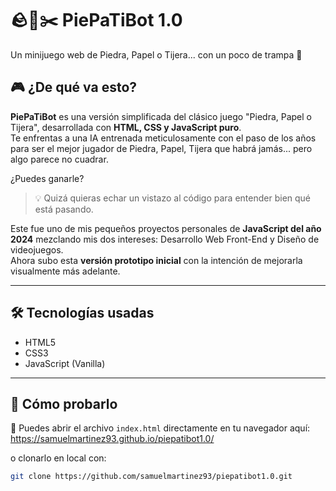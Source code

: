 # 🪨📄✂️ PiePaTiBot 1.0

Un minijuego web de Piedra, Papel o Tijera... con un poco de trampa 👀

## 🎮 ¿De qué va esto?

**PiePaTiBot** es una versión simplificada del clásico juego "Piedra, Papel o Tijera", desarrollada con **HTML, CSS y JavaScript puro**.  
Te enfrentas a una IA entrenada meticulosamente con el paso de los años para ser el mejor jugador de Piedra, Papel, Tijera que habrá jamás... pero algo parece no cuadrar.

¿Puedes ganarle?

> 💡 Quizá quieras echar un vistazo al código para entender bien qué está pasando.

Este fue uno de mis pequeños proyectos personales de **JavaScript del año 2024** mezclando mis dos intereses: Desarrollo Web Front-End y Diseño de videojuegos.  
Ahora subo esta **versión prototipo inicial** con la intención de mejorarla visualmente más adelante.

---

## 🛠️ Tecnologías usadas

- HTML5  
- CSS3  
- JavaScript (Vanilla)

---

## 🚀 Cómo probarlo

👀 Puedes abrir el archivo `index.html` directamente en tu navegador aquí:
https://samuelmartinez93.github.io/piepatibot1.0/

o clonarlo en local con:

```bash
git clone https://github.com/samuelmartinez93/piepatibot1.0.git
